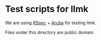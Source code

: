 # Test scripts for llmk

We are using [RSpec](http://rspec.info/documentation/) + [Aruba](https://github.com/cucumber/aruba) for testing llmk.

Files under this directory are public domain.
